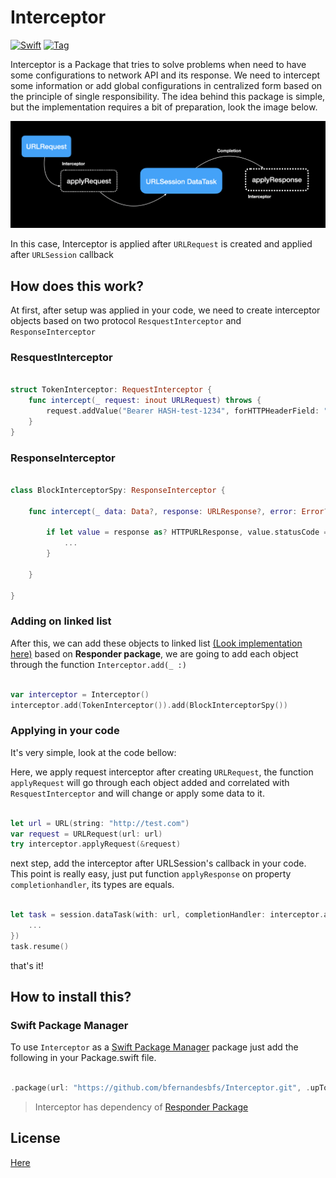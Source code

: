 # Interceptor

[![Swift](https://github.com/bfernandesbfs/Interceptor/actions/workflows/swift.yml/badge.svg)](https://github.com/bfernandesbfs/Interceptor/actions/workflows/swift.yml)
[![Tag](https://img.shields.io/github/v/tag/bfernandesbfs/Interceptor?logo=github)](https://github.com/bfernandesbfs/Interceptor/releases)

Interceptor is a Package that tries to solve problems when need to have some configurations to network API and its response. We need to intercept some information or add global configurations in centralized form based on the principle of single responsibility. The idea behind this package is simple, but the implementation requires a bit of preparation, look the image below.

![alt text](./Docs/Img/Img01.png)
 
In this case, Interceptor is applied after `URLRequest` is created and applied after `URLSession` callback
 
## How does this work?

At first, after setup was applied in your code, we need to create interceptor objects based on two protocol `ResquestInterceptor` and `ResponseInterceptor`   

### ResquestInterceptor

``` swift

struct TokenInterceptor: RequestInterceptor {
    func intercept(_ request: inout URLRequest) throws {
        request.addValue("Bearer HASH-test-1234", forHTTPHeaderField: "Authorization")
    }
}

```

### ResponseInterceptor

```swift

class BlockInterceptorSpy: ResponseInterceptor {

    func intercept(_ data: Data?, response: URLResponse?, error: Error?) {
        
        if let value = response as? HTTPURLResponse, value.statusCode == 401 {
            ...
        }
        
    }

}

```

### Adding on linked list 

After this, we can add these objects to linked list [(Look implementation here)](https://github.com/bfernandesbfs/Responder) based on **Responder package**, we are going to add each object through the function `Interceptor.add(_ :)`

```swift

var interceptor = Interceptor()
interceptor.add(TokenInterceptor()).add(BlockInterceptorSpy())

```

### Applying in your code

It's very simple, look at the code bellow:

Here, we apply request interceptor after creating `URLRequest`, the function `applyRequest` will go through each object added and correlated with `ResquestInterceptor` and will change or apply some data to it.

```swift

let url = URL(string: "http://test.com")
var request = URLRequest(url: url)
try interceptor.applyRequest(&request)

```

next step, add the interceptor after URLSession's callback in your code. This point is really easy, just put function `applyResponse` on property `completionhandler`, its types are equals.

```swift

let task = session.dataTask(with: url, completionHandler: interceptor.applyResponse { data, response, error in
    ...
})
task.resume()

```

that's it! 

## How to install this?

### Swift Package Manager

To use `Interceptor` as a [Swift Package Manager](https://swift.org/package-manager/) package just add the following in your Package.swift file.

``` swift

.package(url: "https://github.com/bfernandesbfs/Interceptor.git", .upToNextMajor(from: "0.0.1"))

```

> Interceptor has dependency of [Responder Package](https://github.com/bfernandesbfs/Responder)

## License

[Here](./LICENSE)
